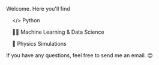 <!--
**cemenenkoff/cemenenkoff** is a ✨ _special_ ✨ repository because its `README.md` (this file) appears on your GitHub profile.

Here are some ideas to get you started:

- 🔭 I’m currently working on ...
- 🌱 I’m currently learning ...
- 👯 I’m looking to collaborate on ...
- 🤔 I’m looking for help with ...
- 💬 Ask me about ...
- 📫 How to reach me: ...
- 😄 Pronouns: ...
- ⚡ Fun fact: ...
-->
Welcome. Here you'll find
  
  &nbsp;&nbsp;&nbsp;&nbsp;</> Python
  
  &nbsp;&nbsp;&nbsp;&nbsp;👨‍💻  Machine Learning & Data Science
  
  &nbsp;&nbsp;&nbsp;&nbsp;💫  Physics Simulations

If you have any questions, feel free to send me an email. 😊

